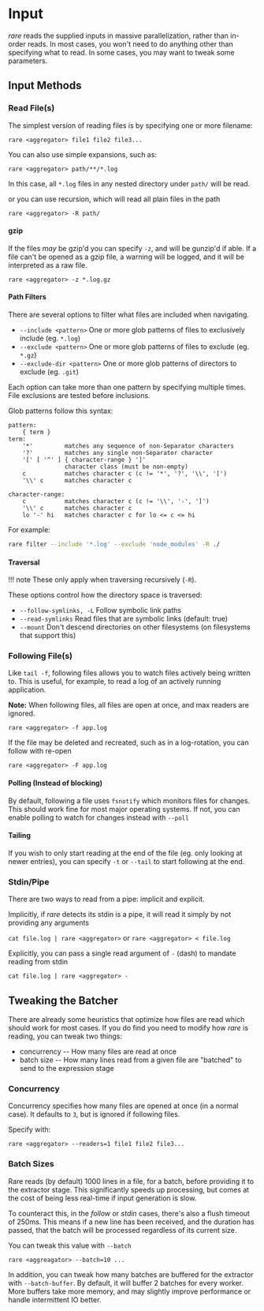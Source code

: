 # Input

*rare* reads the supplied inputs in massive parallelization, rather
than in-order reads.  In most cases, you won't need to do anything
other than specifying what to read.  In some cases, you may want to
tweak some parameters.

## Input Methods

### Read File(s)

The simplest version of reading files is by specifying one or more filename:

`rare <aggregator> file1 file2 file3...`

You can also use simple expansions, such as:

`rare <aggregator> path/**/*.log`

In this case, all `*.log` files in any nested directory under `path/` will be read.

or you can use recursion, which will read all plain files in the path

`rare <aggregator> -R path/`

#### gzip

If the files *may* be gzip'd you can specify `-z`, and will be gunzip'd if able.  If a
file can't be opened as a gzip file, a warning will be logged, and it will be interpreted
as a raw file.

`rare <aggregator> -z *.log.gz`

#### Path Filters

There are several options to filter what files are included when navigating.

- `--include <pattern>` One or more glob patterns of files to exclusively include (eg. `*.log`)
- `--exclude <pattern>` One or more glob patterns of files to exclude (eg. `*.gz`)
- `--exclude-dir <pattern>` One or more glob patterns of directors to exclude (eg. `.git`)

Each option can take more than one pattern by specifying multiple times. File exclusions are
tested before inclusions.

Glob patterns follow this syntax:

```
pattern:
	{ term }
term:
	'*'         matches any sequence of non-Separator characters
	'?'         matches any single non-Separator character
	'[' [ '^' ] { character-range } ']'
	            character class (must be non-empty)
	c           matches character c (c != '*', '?', '\\', '[')
	'\\' c      matches character c

character-range:
	c           matches character c (c != '\\', '-', ']')
	'\\' c      matches character c
	lo '-' hi   matches character c for lo <= c <= hi
```

For example:

```sh
rare filter --include '*.log' --exclude 'node_modules' -R ./
```

#### Traversal

!!! note
	These only apply when traversing recursively (`-R`).

These options control how the directory space is traversed:

- `--follow-symlinks, -L` Follow symbolic link paths
- `--read-symlinks` Read files that are symbolic links (default: true)
- `--mount` Don't descend directories on other filesystems (on filesystems that support this)

### Following File(s)

Like `tail -f`, following files allows you to watch files actively being written to. This is
useful, for example, to read a log of an actively running application.

**Note:** When following files, all files are open at once, and max readers are ignored.

`rare <aggregator> -f app.log`

If the file may be deleted and recreated, such as in a log-rotation, you can follow with re-open

`rare <aggregator> -F app.log`

#### Polling (Instead of blocking)

By default, following a file uses `fsnotify` which monitors files for changes.  This should
work fine for most major operating systems.  If not, you can enable polling to watch for changes
instead with `--poll`

#### Tailing

If you wish to only start reading at the end of the file (eg. only looking at newer entries),
you can specify `-t` or `--tail` to start following at the end.

### Stdin/Pipe

There are two ways to read from a pipe: implicit and explicit.

Implicitly, if *rare* detects its stdin is a pipe, it will read it simply by not providing any arguments

`cat file.log | rare <aggregator>` or `rare <aggregator> < file.log`

Explicitly, you can pass a single read argument of `-` (dash) to mandate reading from stdin

`cat file.log | rare <aggregator> -`

## Tweaking the Batcher

There are already some heuristics that optimize how files are read which
should work for most cases. If you do find you need to modify how *rare*
is reading, you can tweak two things:

* concurrency -- How many files are read at once
* batch size -- How many lines read from a given file are "batched" to send to the expression stage

### Concurrency

Concurrency specifies how many files are opened at once (in a normal case). It
defaults to `3`, but is ignored if following files.

Specify with:

`rare <aggregator> --readers=1 file1 file2 file3...`

### Batch Sizes

Rare reads (by default) 1000 lines in a file, for a batch, before providing it
to the extractor stage.  This significantly speeds up processing, but comes
at the cost of being less real-time if input generation is slow.

To counteract this, in the *follow* or *stdin* cases, there's also a flush timeout of
250ms. This means if a new line has been received, and the duration has passed,
that the batch will be processed regardless of its current size.

You can tweak this value with `--batch`

`rare <aggreagator> --batch=10 ...`

In addition, you can tweak how many batches are buffered for the extractor with `--batch-buffer`.
By default, it will buffer 2 batches for every worker. More buffers take more memory, and
may slightly improve performance or handle intermittent IO better.

